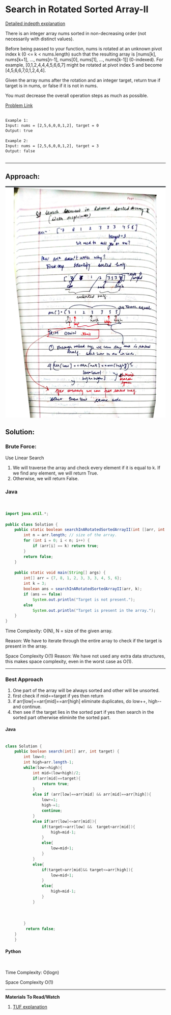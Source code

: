 # Search in Rotated Sorted Array-II

[Detailed indepth explanation](https://takeuforward.org/arrays/search-element-in-rotated-sorted-array-ii/)

There is an integer array nums sorted in non-decreasing order (not necessarily with distinct values).

Before being passed to your function, nums is rotated at an unknown pivot index k (0 <= k < nums.length) such that the resulting array is [nums[k], nums[k+1], ..., nums[n-1], nums[0], nums[1], ..., nums[k-1]] (0-indexed). For example, [0,1,2,4,4,4,5,6,6,7] might be rotated at pivot index 5 and become [4,5,6,6,7,0,1,2,4,4].

Given the array nums after the rotation and an integer target, return true if target is in nums, or false if it is not in nums.

You must decrease the overall operation steps as much as possible.

[Problem Link](https://leetcode.com/problems/search-in-rotated-sorted-array-ii/description/)

```

Example 1:
Input: nums = [2,5,6,0,0,1,2], target = 0
Output: true

Example 2:
Input: nums = [2,5,6,0,0,1,2], target = 3
Output: false


```

---

## **Approach**:

![alt text](./Images/rotatedsortedduplicates.png)

## **Solution**:

### **Brute Force**:

Use Linear Search

1. We will traverse the array and check every element if it is equal to k. If we find any element, we will return True.
2. Otherwise, we will return False.

### Java

```Java


import java.util.*;

public class Solution {
    public static boolean searchInARotatedSortedArrayII(int []arr, int k) {
        int n = arr.length; // size of the array.
        for (int i = 0; i < n; i++) {
            if (arr[i] == k) return true;
        }
        return false;
    }

    public static void main(String[] args) {
        int[] arr = {7, 8, 1, 2, 3, 3, 3, 4, 5, 6};
        int k = 3;
        boolean ans = searchInARotatedSortedArrayII(arr, k);
        if (ans == false)
            System.out.println("Target is not present.");
        else
            System.out.println("Target is present in the array.");
    }
}


```

Time Complexity: O(N), N = size of the given array.

Reason: We have to iterate through the entire array to check if the target is present in the array.

Space Complexity O(1)
Reason: We have not used any extra data structures, this makes space complexity, even in the worst case as O(1).

---

### **Best Approach**

1. One part of the array will be always sorted and other will be unsorted.
2. first check if mid==target if yes then return
3. if arr[low]==arr[mid]==arr[high] eliminate duplicates, do low++, high-- and continue.
4. then see if the target lies in the sorted part if yes then search in the sorted part otherwise eliminite the sorted part.

#### Java

```Java

class Solution {
    public boolean search(int[] arr, int target) {
        int low=0;
        int high=arr.length-1;
        while(low<=high){
            int mid=(low+high)/2;
            if(arr[mid]==target){
                return true;
            }
            else if (arr[low]==arr[mid] && arr[mid]==arr[high]){
                low+=1;
                high-=1;
                continue;
            }
            else if(arr[low]<=arr[mid]){
                if(target>=arr[low] &&  target<arr[mid]){
                    high=mid-1;
                }
                else{
                    low=mid+1;
                }
            }
            else{
                if(target>arr[mid]&& target<=arr[high]){
                    low=mid+1;
                }
                else{
                    high=mid-1;
                }
            }



        }
         return false;
    }
    }


```

#### Python

```python



```

Time Complexity: O(logn)

Space Complexity O(1)

---

**Materials To Read/Watch**

1. [TUF explanation](https://takeuforward.org/arrays/search-element-in-rotated-sorted-array-ii/)
